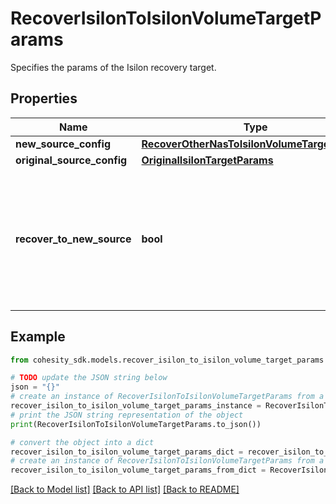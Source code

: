# RecoverIsilonToIsilonVolumeTargetParams

Specifies the params of the Isilon recovery target.

## Properties

Name | Type | Description | Notes
------------ | ------------- | ------------- | -------------
**new_source_config** | [**RecoverOtherNasToIsilonVolumeTargetParams**](RecoverOtherNasToIsilonVolumeTargetParams.md) |  | [optional] 
**original_source_config** | [**OriginalIsilonTargetParams**](OriginalIsilonTargetParams.md) |  | [optional] 
**recover_to_new_source** | **bool** | Specifies the parameter whether the recovery should be performed to a new or the original Isilon target. | 

## Example

```python
from cohesity_sdk.models.recover_isilon_to_isilon_volume_target_params import RecoverIsilonToIsilonVolumeTargetParams

# TODO update the JSON string below
json = "{}"
# create an instance of RecoverIsilonToIsilonVolumeTargetParams from a JSON string
recover_isilon_to_isilon_volume_target_params_instance = RecoverIsilonToIsilonVolumeTargetParams.from_json(json)
# print the JSON string representation of the object
print(RecoverIsilonToIsilonVolumeTargetParams.to_json())

# convert the object into a dict
recover_isilon_to_isilon_volume_target_params_dict = recover_isilon_to_isilon_volume_target_params_instance.to_dict()
# create an instance of RecoverIsilonToIsilonVolumeTargetParams from a dict
recover_isilon_to_isilon_volume_target_params_from_dict = RecoverIsilonToIsilonVolumeTargetParams.from_dict(recover_isilon_to_isilon_volume_target_params_dict)
```
[[Back to Model list]](../README.md#documentation-for-models) [[Back to API list]](../README.md#documentation-for-api-endpoints) [[Back to README]](../README.md)


